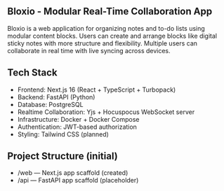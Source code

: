 Bloxio - Modular Real-Time Collaboration App
--------------------------------------------

Bloxio is a web application for organizing notes and to-do lists using modular content blocks.
Users can create and arrange blocks like digital sticky notes with more structure and flexibility.
Multiple users can collaborate in real time with live syncing across devices.

Tech Stack
----------
- Frontend: Next.js 16 (React + TypeScript + Turbopack)
- Backend: FastAPI (Python)
- Database: PostgreSQL
- Realtime Collaboration: Yjs + Hocuspocus WebSocket server
- Infrastructure: Docker + Docker Compose
- Authentication: JWT-based authorization
- Styling: Tailwind CSS (planned)

Project Structure (initial)
--------------------------
- /web  — Next.js app scaffold (created)
- /api  — FastAPI app scaffold (placeholder)
